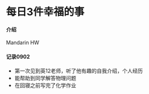 # 每日3件幸福的事

#### 介绍
Mandarin HW

#### 记录0902
- 第一次见到英12老师，听了他有趣的自我介绍，个人经历
- 能帮助到同学解答物理问题
- 在回寝之前写完了化学作业